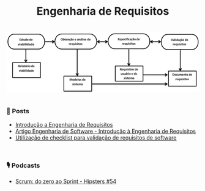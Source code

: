 <div align="center">

  # Engenharia de Requisitos
  
  <br>
  
  <img src="images/Processo-de-Engenharia-de-Requisitos-adaptado-de-SOMMERVILLE.png" min-width="700px" width="700px" align="center" alt="image">
  
</div>

<br>

### 📰 Posts

+ [Introdução a Engenharia de Requisitos](https://www.devmedia.com.br/introducao-a-engenharia-de-requisitos/29454)
+ [Artigo Engenharia de Software - Introdução à Engenharia de Requisitos](https://www.devmedia.com.br/artigo-engenharia-de-software-introducao-a-engenharia-de-requisitos/8034)
+ [Utilização de checklist para validação de requisitos de software](https://imasters.com.br/devsecops/utilizacao-de-checklist-para-validacao-de-requisitos-de-software)

<br>
  
### 🎙️ Podcasts

+ [Scrum: do zero ao Sprint - Hipsters #54](https://cursos.alura.com.br/hipsterstech-scrum-do-zero-ao-sprint-hipsters-54-a532)
